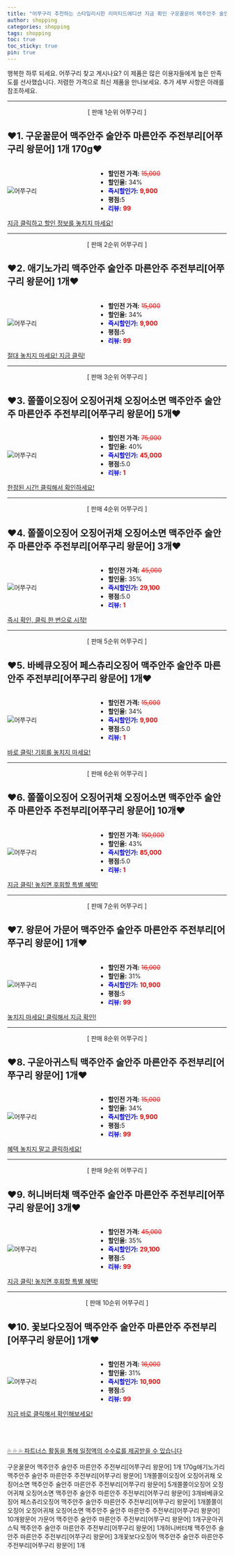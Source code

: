 ```yaml
---
title: "어쭈구리 추천하는 스타일리시한 리미티드에디션 지금 확인 구운꿀문어 맥주안주 술안주 마른안주 주전부리[어쭈구리"
author: shopping
categories: shopping
tags: shopping
toc: true
toc_sticky: true
pin: true
---
```

행복한 하루 되세요. 어쭈구리 찾고 계시나요? 이 제품은 많은 이용자들에게 높은 만족도를 선사했습니다. 저렴한 가격으로 최신 제품을 만나보세요. 추가 세부 사항은 아래를 참조하세요.

---
<p class="toplist" style="margin: 0 auto; display: block; width: fit-content;">[ 판매 1순위 어쭈구리 ]</p>

<h2><strong>❤️1. 구운꿀문어 맥주안주 술안주 마른안주 주전부리[어쭈구리 왕문어] 1개 170g❤️</strong></h2>

<div style="display: flex; align-items: center;">
    <div style="flex: 0.4;">
        <img src="https://thumbnail8.coupangcdn.com/thumbnails/remote/230x230ex/image/vendor_inventory/ecee/32ae926fc4d7f8c3d76c379a2f4c201d8b78b56e39f7a85e4e694f621a80.jpg" alt="어쭈구리" style="max-width: 100%;">
    </div>
    <div style="flex: 0.6; margin-left: 10px;">
        <ul>
            <li><strong>할인전 가격:</strong> <del style="color: red;">15,000</del></li>
            <li><strong>할인율:</strong> 34%</li>
            <li><span style='color:blue'><strong>즉시할인가:</strong></span> <span style='color:red'><strong>9,900</strong></span></li>
            <li><strong>평점:</strong>5</li>
            <li><span style='color:blue'><strong>리뷰:</strong></span> <span style='color:red'><strong>99</strong></span></li>
        </ul>
    </div>
</div>
<div class="center">
    <a href="https://selin100587.github.io?lptag=AF9450613&subid=githubio&pageKey=7909169835&traceid=V0-153&itemId=21762692597&vendorItemId=88811841798" class="myButton">
        지금 클릭하고 할인 정보를 놓치지 마세요!
    </a>
</div>


---
<p class="toplist" style="margin: 0 auto; display: block; width: fit-content;">[ 판매 2순위 어쭈구리 ]</p>

<h2><strong>❤️2. 애기노가리 맥주안주 술안주 마른안주 주전부리[어쭈구리 왕문어] 1개❤️</strong></h2>

<div style="display: flex; align-items: center;">
    <div style="flex: 0.4;">
        <img src="https://thumbnail10.coupangcdn.com/thumbnails/remote/230x230ex/image/vendor_inventory/fd1d/4d096d03c0b37a48bdd1bbd34389af2b4cf08a8b9c8a46603f3260e50b48.jpg" alt="어쭈구리" style="max-width: 100%;">
    </div>
    <div style="flex: 0.6; margin-left: 10px;">
        <ul>
            <li><strong>할인전 가격:</strong> <del style="color: red;">15,000</del></li>
            <li><strong>할인율:</strong> 34%</li>
            <li><span style='color:blue'><strong>즉시할인가:</strong></span> <span style='color:red'><strong>9,900</strong></span></li>
            <li><strong>평점:</strong>5</li>
            <li><span style='color:blue'><strong>리뷰:</strong></span> <span style='color:red'><strong>99</strong></span></li>
        </ul>
    </div>
</div>
<div class="center">
    <a href="https://selin100587.github.io?lptag=AF9450613&subid=githubio&pageKey=7921516930&traceid=V0-153&itemId=21763336770&vendorItemId=88812272812" class="myButton">
        절대 놓치지 마세요! 지금 클릭!
    </a>
</div>


---
<p class="toplist" style="margin: 0 auto; display: block; width: fit-content;">[ 판매 3순위 어쭈구리 ]</p>

<h2><strong>❤️3. 쫄쫄이오징어 오징어귀채 오징어소면 맥주안주 술안주 마른안주 주전부리[어쭈구리 왕문어] 5개❤️</strong></h2>

<div style="display: flex; align-items: center;">
    <div style="flex: 0.4;">
        <img src="https://thumbnail10.coupangcdn.com/thumbnails/remote/230x230ex/image/vendor_inventory/b95a/c819f8ec8b60e66ad7a7440221ede1d7e3c63ad86019cd25f0509309b149.JPG" alt="어쭈구리" style="max-width: 100%;">
    </div>
    <div style="flex: 0.6; margin-left: 10px;">
        <ul>
            <li><strong>할인전 가격:</strong> <del style="color: red;">75,000</del></li>
            <li><strong>할인율:</strong> 40%</li>
            <li><span style='color:blue'><strong>즉시할인가:</strong></span> <span style='color:red'><strong>45,000</strong></span></li>
            <li><strong>평점:</strong>5.0</li>
            <li><span style='color:blue'><strong>리뷰:</strong></span> <span style='color:red'><strong>1</strong></span></li>
        </ul>
    </div>
</div>
<div class="center">
    <a href="https://selin100587.github.io?lptag=AF9450613&subid=githubio&pageKey=7921541344&traceid=V0-153&itemId=21944390676&vendorItemId=88992240256" class="myButton">
        한정된 시간! 클릭해서 확인하세요!
    </a>
</div>


---
<p class="toplist" style="margin: 0 auto; display: block; width: fit-content;">[ 판매 4순위 어쭈구리 ]</p>

<h2><strong>❤️4. 쫄쫄이오징어 오징어귀채 오징어소면 맥주안주 술안주 마른안주 주전부리[어쭈구리 왕문어] 3개❤️</strong></h2>

<div style="display: flex; align-items: center;">
    <div style="flex: 0.4;">
        <img src="https://thumbnail10.coupangcdn.com/thumbnails/remote/230x230ex/image/vendor_inventory/b95a/c819f8ec8b60e66ad7a7440221ede1d7e3c63ad86019cd25f0509309b149.JPG" alt="어쭈구리" style="max-width: 100%;">
    </div>
    <div style="flex: 0.6; margin-left: 10px;">
        <ul>
            <li><strong>할인전 가격:</strong> <del style="color: red;">45,000</del></li>
            <li><strong>할인율:</strong> 35%</li>
            <li><span style='color:blue'><strong>즉시할인가:</strong></span> <span style='color:red'><strong>29,100</strong></span></li>
            <li><strong>평점:</strong>5.0</li>
            <li><span style='color:blue'><strong>리뷰:</strong></span> <span style='color:red'><strong>1</strong></span></li>
        </ul>
    </div>
</div>
<div class="center">
    <a href="https://selin100587.github.io?lptag=AF9450613&subid=githubio&pageKey=7921541344&traceid=V0-153&itemId=21944390665&vendorItemId=88992240233" class="myButton">
        즉시 확인, 클릭 한 번으로 시작!
    </a>
</div>


---
<p class="toplist" style="margin: 0 auto; display: block; width: fit-content;">[ 판매 5순위 어쭈구리 ]</p>

<h2><strong>❤️5. 바베큐오징어 페스츄리오징어 맥주안주 술안주 마른안주 주전부리[어쭈구리 왕문어] 1개❤️</strong></h2>

<div style="display: flex; align-items: center;">
    <div style="flex: 0.4;">
        <img src="https://thumbnail9.coupangcdn.com/thumbnails/remote/230x230ex/image/vendor_inventory/16ae/66e631fc3ed9b8d4432024cc09cb11a298e91ae08e82dd2a60e167f5ce01.JPG" alt="어쭈구리" style="max-width: 100%;">
    </div>
    <div style="flex: 0.6; margin-left: 10px;">
        <ul>
            <li><strong>할인전 가격:</strong> <del style="color: red;">15,000</del></li>
            <li><strong>할인율:</strong> 34%</li>
            <li><span style='color:blue'><strong>즉시할인가:</strong></span> <span style='color:red'><strong>9,900</strong></span></li>
            <li><strong>평점:</strong>5.0</li>
            <li><span style='color:blue'><strong>리뷰:</strong></span> <span style='color:red'><strong>1</strong></span></li>
        </ul>
    </div>
</div>
<div class="center">
    <a href="https://selin100587.github.io?lptag=AF9450613&subid=githubio&pageKey=7921489906&traceid=V0-153&itemId=21763212437&vendorItemId=88812149104" class="myButton">
        바로 클릭! 기회를 놓치지 마세요!
    </a>
</div>


---
<p class="toplist" style="margin: 0 auto; display: block; width: fit-content;">[ 판매 6순위 어쭈구리 ]</p>

<h2><strong>❤️6. 쫄쫄이오징어 오징어귀채 오징어소면 맥주안주 술안주 마른안주 주전부리[어쭈구리 왕문어] 10개❤️</strong></h2>

<div style="display: flex; align-items: center;">
    <div style="flex: 0.4;">
        <img src="https://thumbnail10.coupangcdn.com/thumbnails/remote/230x230ex/image/vendor_inventory/b95a/c819f8ec8b60e66ad7a7440221ede1d7e3c63ad86019cd25f0509309b149.JPG" alt="어쭈구리" style="max-width: 100%;">
    </div>
    <div style="flex: 0.6; margin-left: 10px;">
        <ul>
            <li><strong>할인전 가격:</strong> <del style="color: red;">150,000</del></li>
            <li><strong>할인율:</strong> 43%</li>
            <li><span style='color:blue'><strong>즉시할인가:</strong></span> <span style='color:red'><strong>85,000</strong></span></li>
            <li><strong>평점:</strong>5.0</li>
            <li><span style='color:blue'><strong>리뷰:</strong></span> <span style='color:red'><strong>1</strong></span></li>
        </ul>
    </div>
</div>
<div class="center">
    <a href="https://selin100587.github.io?lptag=AF9450613&subid=githubio&pageKey=7921541344&traceid=V0-153&itemId=21944390658&vendorItemId=88992240220" class="myButton">
        지금 클릭! 놓치면 후회할 특별 혜택!
    </a>
</div>


---
<p class="toplist" style="margin: 0 auto; display: block; width: fit-content;">[ 판매 7순위 어쭈구리 ]</p>

<h2><strong>❤️7. 왕문어 가문어 맥주안주 술안주 마른안주 주전부리[어쭈구리 왕문어] 1개❤️</strong></h2>

<div style="display: flex; align-items: center;">
    <div style="flex: 0.4;">
        <img src="https://thumbnail6.coupangcdn.com/thumbnails/remote/230x230ex/image/vendor_inventory/5391/5dc681adad644a3b0d7c674bd25cc0c3235eed0ac8ff60b788c45a479e78.jpg" alt="어쭈구리" style="max-width: 100%;">
    </div>
    <div style="flex: 0.6; margin-left: 10px;">
        <ul>
            <li><strong>할인전 가격:</strong> <del style="color: red;">16,000</del></li>
            <li><strong>할인율:</strong> 31%</li>
            <li><span style='color:blue'><strong>즉시할인가:</strong></span> <span style='color:red'><strong>10,900</strong></span></li>
            <li><strong>평점:</strong>5</li>
            <li><span style='color:blue'><strong>리뷰:</strong></span> <span style='color:red'><strong>99</strong></span></li>
        </ul>
    </div>
</div>
<div class="center">
    <a href="https://selin100587.github.io?lptag=AF9450613&subid=githubio&pageKey=7921527523&traceid=V0-153&itemId=21763382806&vendorItemId=88812318313" class="myButton">
        놓치지 마세요! 클릭해서 지금 확인!
    </a>
</div>


---
<p class="toplist" style="margin: 0 auto; display: block; width: fit-content;">[ 판매 8순위 어쭈구리 ]</p>

<h2><strong>❤️8. 구운아귀스틱 맥주안주 술안주 마른안주 주전부리[어쭈구리 왕문어] 1개❤️</strong></h2>

<div style="display: flex; align-items: center;">
    <div style="flex: 0.4;">
        <img src="https://thumbnail7.coupangcdn.com/thumbnails/remote/230x230ex/image/vendor_inventory/d566/ac35ed2af23d2f8f91dc941d043d02976c1cc61f1d19c2ff7da847918bb5.JPG" alt="어쭈구리" style="max-width: 100%;">
    </div>
    <div style="flex: 0.6; margin-left: 10px;">
        <ul>
            <li><strong>할인전 가격:</strong> <del style="color: red;">15,000</del></li>
            <li><strong>할인율:</strong> 34%</li>
            <li><span style='color:blue'><strong>즉시할인가:</strong></span> <span style='color:red'><strong>9,900</strong></span></li>
            <li><strong>평점:</strong>5</li>
            <li><span style='color:blue'><strong>리뷰:</strong></span> <span style='color:red'><strong>99</strong></span></li>
        </ul>
    </div>
</div>
<div class="center">
    <a href="https://selin100587.github.io?lptag=AF9450613&subid=githubio&pageKey=7921436694&traceid=V0-153&itemId=21762950826&vendorItemId=88811889762" class="myButton">
        혜택 놓치지 말고 클릭하세요!
    </a>
</div>


---
<p class="toplist" style="margin: 0 auto; display: block; width: fit-content;">[ 판매 9순위 어쭈구리 ]</p>

<h2><strong>❤️9. 허니버터채 맥주안주 술안주 마른안주 주전부리[어쭈구리 왕문어] 3개❤️</strong></h2>

<div style="display: flex; align-items: center;">
    <div style="flex: 0.4;">
        <img src="https://thumbnail7.coupangcdn.com/thumbnails/remote/230x230ex/image/vendor_inventory/9e14/e5625e04476dc862abf3a2ccba83d8d19ec8065f151b05ae8cde5925fa67.jpg" alt="어쭈구리" style="max-width: 100%;">
    </div>
    <div style="flex: 0.6; margin-left: 10px;">
        <ul>
            <li><strong>할인전 가격:</strong> <del style="color: red;">45,000</del></li>
            <li><strong>할인율:</strong> 35%</li>
            <li><span style='color:blue'><strong>즉시할인가:</strong></span> <span style='color:red'><strong>29,100</strong></span></li>
            <li><strong>평점:</strong>5</li>
            <li><span style='color:blue'><strong>리뷰:</strong></span> <span style='color:red'><strong>99</strong></span></li>
        </ul>
    </div>
</div>
<div class="center">
    <a href="https://selin100587.github.io?lptag=AF9450613&subid=githubio&pageKey=8249171408&traceid=V0-153&itemId=21943984692&vendorItemId=88991837361" class="myButton">
        지금 클릭! 놓치면 후회할 특별 혜택!
    </a>
</div>


---
<p class="toplist" style="margin: 0 auto; display: block; width: fit-content;">[ 판매 10순위 어쭈구리 ]</p>

<h2><strong>❤️10. 꽃보다오징어 맥주안주 술안주 마른안주 주전부리[어쭈구리 왕문어] 1개❤️</strong></h2>

<div style="display: flex; align-items: center;">
    <div style="flex: 0.4;">
        <img src="https://thumbnail8.coupangcdn.com/thumbnails/remote/230x230ex/image/vendor_inventory/2151/7555c93106ca13f6cb0b2634c59b3e67c02467fc0d5882fa70e469ea4532.jpg" alt="어쭈구리" style="max-width: 100%;">
    </div>
    <div style="flex: 0.6; margin-left: 10px;">
        <ul>
            <li><strong>할인전 가격:</strong> <del style="color: red;">16,000</del></li>
            <li><strong>할인율:</strong> 31%</li>
            <li><span style='color:blue'><strong>즉시할인가:</strong></span> <span style='color:red'><strong>10,900</strong></span></li>
            <li><strong>평점:</strong>5</li>
            <li><span style='color:blue'><strong>리뷰:</strong></span> <span style='color:red'><strong>99</strong></span></li>
        </ul>
    </div>
</div>
<div class="center">
    <a href="https://selin100587.github.io?lptag=AF9450613&subid=githubio&pageKey=7921450408&traceid=V0-153&itemId=21763035445&vendorItemId=88811974117" class="myButton">
        지금 바로 클릭해서 확인해보세요!
    </a>
</div>

<br><br><br>[💦 💦 💦 파트너스 활동을 통해 일정액의 수수료를 제공받을 수 있습니다](https://link.coupang.com/a/bcpT2c)<br><br>구운꿀문어 맥주안주 술안주 마른안주 주전부리[어쭈구리 왕문어] 1개 170g애기노가리 맥주안주 술안주 마른안주 주전부리[어쭈구리 왕문어] 1개쫄쫄이오징어 오징어귀채 오징어소면 맥주안주 술안주 마른안주 주전부리[어쭈구리 왕문어] 5개쫄쫄이오징어 오징어귀채 오징어소면 맥주안주 술안주 마른안주 주전부리[어쭈구리 왕문어] 3개바베큐오징어 페스츄리오징어 맥주안주 술안주 마른안주 주전부리[어쭈구리 왕문어] 1개쫄쫄이오징어 오징어귀채 오징어소면 맥주안주 술안주 마른안주 주전부리[어쭈구리 왕문어] 10개왕문어 가문어 맥주안주 술안주 마른안주 주전부리[어쭈구리 왕문어] 1개구운아귀스틱 맥주안주 술안주 마른안주 주전부리[어쭈구리 왕문어] 1개허니버터채 맥주안주 술안주 마른안주 주전부리[어쭈구리 왕문어] 3개꽃보다오징어 맥주안주 술안주 마른안주 주전부리[어쭈구리 왕문어] 1개